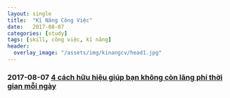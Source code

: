 ```yaml
---
layout: single
title:  "Kĩ Năng Công Việc"
date:   2017-08-07
categories: [study]
tags: [skill, công việc, kĩ năng]
header:
  overlay_image: "/assets/img/kinangcv/head1.jpg"
---
```


### 2017-08-07 [4 cách hữu hiệu giúp bạn không còn lãng phí thời gian mỗi ngày](/projects/ki-nang-cong-viec/2017-08-07-bon-cach-giup-tranh-lang-phi-tg)
